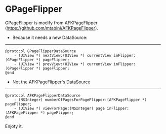 GPageFlipper
==============
GPageFlipper is modify from AFKPageFlipper (https://github.com/mtabini/AFKPageFlipper).

* Because it needs a new DataSource:

----
    @protocol GPageFlipperDataSource
        - (UIView *) nextView:(UIView *) currentView inFlipper:(GPageFlipper *) pageFlipper;
        - (UIView *) prevView:(UIView *) currentView inFlipper:(GPageFlipper *) pageFlipper;
    @end


* Not the AFKPageFlipper's DataSource

----
    @protocol AFKPageFlipperDataSource
        - (NSInteger) numberOfPagesForPageFlipper:(AFKPageFlipper *) pageFlipper;
        - (UIView *) viewForPage:(NSInteger) page inFlipper:(AFKPageFlipper *) pageFlipper;
    @end


Enjoty it.





